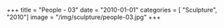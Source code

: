 +++
title = "People - 03"
date = "2010-01-01"
categories = [ "Sculpture", "2010"]
image = "/img/sculpture/people-03.jpg"
+++

